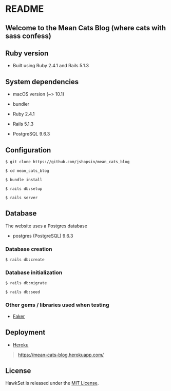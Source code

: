 # README

##  Welcome to the Mean Cats Blog (where cats with sass confess)

## Ruby version

* Built using Ruby 2.4.1 and Rails 5.1.3

## System dependencies

* macOS version (~> 10.1)

* bundler

* Ruby 2.4.1

* Rails 5.1.3

* PostgreSQL 9.6.3

## Configuration

    $ git clone https://github.com/jshopsin/mean_cats_blog

    $ cd mean_cats_blog

    $ bundle install

    $ rails db:setup

    $ rails server

## Database

The website uses a Postgres database

* postgres (PostgreSQL) 9.6.3

### Database creation

    $ rails db:create

### Database initialization

    $ rails db:migrate

    $ rails db:seed


### Other gems / libraries used when testing

* [Faker](https://github.com/stympy/faker)


## Deployment

* [Heroku](https://mean-cats-blog.herokuapp.com/)

>https://mean-cats-blog.herokuapp.com/

## License

HawkSet is released under the [MIT License](https://opensource.org/licenses/MIT).

